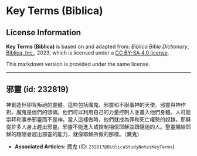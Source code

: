 # Key Terms (Biblica)

## License Information

**Key Terms (Biblica)** is based on and adapted from: _Biblica Bible Dictionary_, [Biblica, Inc.](https://www.biblica.com/), 2023, which is licensed under a [CC BY-SA 4.0 license](https://creativecommons.org/licenses/by-sa/4.0/legalcode.en).

This markdown version is provided under the same license.



--------------------------------

## 邪靈 (id: 232819)

神創造但卻背叛祂的靈體。這些包括魔鬼、邪靈和不服事神的天使。邪靈與神作對。魔鬼是他們的頭領。他們可以利用自己的力量控制人並進入他們身體。人可能崇拜和事奉邪靈而不是神。當人這樣做時，他們就成為罪和死亡權勢的奴隸。耶穌從許多人身上趕出邪靈。邪靈不能進入或控制相信耶穌並跟隨祂的人。聖靈賜給耶穌的跟隨者趕出邪靈的能力，就像耶穌所做的那樣。（魔鬼）

* **Associated Articles:** 魔鬼 (ID: `232817@BiblicaStudyNotesKeyTerms`)

